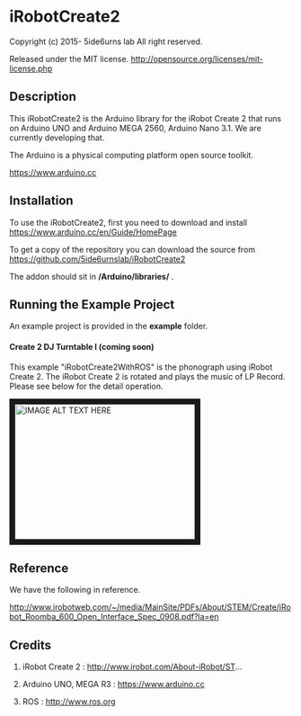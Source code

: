 # iRobotCreate2
Copyright (c) 2015- 5ide6urns lab All right reserved. 

Released under the MIT license. 
http://opensource.org/licenses/mit-license.php


## Description
This iRobotCreate2 is the Arduino library for the iRobot Create 2 that runs on Arduino UNO and Arduino MEGA 2560, Arduino Nano 3.1. We are currently developing that.

The Arduino is a physical computing platform open source toolkit.

https://www.arduino.cc


## Installation
To use the iRobotCreate2, first you need to download and install
https://www.arduino.cc/en/Guide/HomePage

To get a copy of the repository you can download the source from
https://github.com/5ide6urnslab/iRobotCreate2

The addon should sit in **/Arduino/libraries/** .

## Running the Example Project
An example project is provided in the **example** folder.

#### Create 2 DJ Turntable I (coming soon)
This example "iRobotCreate2WithROS" is the phonograph using iRobot Create 2. The iRobot Create 2 is rotated and plays the music of LP Record. Please see below for the detail operation.

<a href="http://www.youtube.com/watch?feature=player_embedded&v=TV7yp2ephXI
" target="_blank"><img src="http://img.youtube.com/vi/TV7yp2ephXI/0.jpg" 
alt="IMAGE ALT TEXT HERE" width="320" height="240" border="10" /></a>

## Reference
We have the following in reference. 

http://www.irobotweb.com/~/media/MainSite/PDFs/About/STEM/Create/iRobot_Roomba_600_Open_Interface_Spec_0908.pdf?la=en

## Credits
1) iRobot Create 2 : http://www.irobot.com/About-iRobot/ST...

2) Arduino UNO, MEGA R3 : https://www.arduino.cc

3) ROS : http://www.ros.org
